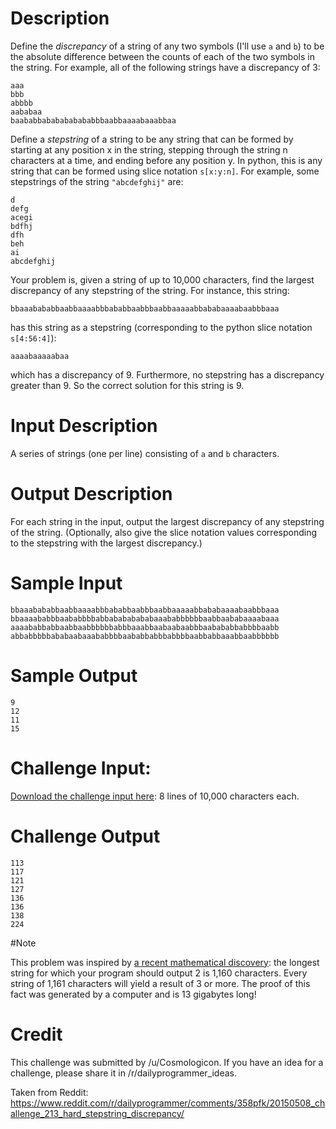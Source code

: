 # Description

Define the _discrepancy_ of a string of any two symbols (I'll use `a` and `b`) to be the absolute difference between the counts of each of the two symbols in the string. For example, all of the following strings have a discrepancy of 3: 

    aaa 
    bbb 
    abbbb 
    aababaa 
    baababbababababababbbaabbaaaabaaabbaa 

Define a _stepstring_ of a string to be any string that can be formed by starting at any position x in the string, stepping through the string n characters at a time, and ending before any position y. In python, this is any string that can be formed using slice notation `s[x:y:n]`. For example, some stepstrings of the string `"abcdefghij"` are: 

    d
    defg
    acegi
    bdfhj
    dfh
    beh
    ai
    abcdefghij

Your problem is, given a string of up to 10,000 characters, find the largest discrepancy of any stepstring of the string. For instance, this string:

    bbaaabababbaabbaaaabbbababbaabbbaabbaaaaabbababaaaabaabbbaaa 

has this string as a stepstring (corresponding to the python slice notation `s[4:56:4]`): 

    aaaabaaaaabaa 

which has a discrepancy of 9. Furthermore, no stepstring has a discrepancy greater than 9. So the correct solution for this string is 9. 

# Input Description

A series of strings (one per line) consisting of `a` and `b` characters. 

# Output Description

For each string in the input, output the largest discrepancy of any stepstring of the string. (Optionally, also give the slice notation values corresponding to the stepstring with the largest discrepancy.) 

# Sample Input

    bbaaabababbaabbaaaabbbababbaabbbaabbaaaaabbababaaaabaabbbaaa
    bbaaaababbbaababbbbabbabababababaaababbbbbbaabbaababaaaabaaa
    aaaababbabbaabbaabbbbbbabbbaaabbaabaabaabbbaabababbabbbbaabb
    abbabbbbbababaabaaababbbbaababbabbbabbbbaabbabbaaabbaabbbbbb

# Sample Output

    9
    12
    11
    15

# Challenge Input:

[Download the challenge input here](http://pastebin.com/raw.php?i=Xt3BV8nK): 8 lines of 10,000 characters each. 

# Challenge Output 

    113
    117
    121
    127
    136
    136
    138
    224

#Note

This problem was inspired by [a recent mathematical discovery](http://www.newscientist.com/article/dn25068-wikipediasize-maths-proof-too-big-for-humans-to-check.html#.Uwa72lK9jAR): the longest string for which your program should output 2 is 1,160 characters. Every string of 1,161 characters will yield a result of 3 or more. The proof of this fact was generated by a computer and is 13 gigabytes long!

# Credit

This challenge was submitted by /u/Cosmologicon. If you have an idea for a challenge, please share it in /r/dailyprogrammer_ideas. 

Taken from Reddit: https://www.reddit.com/r/dailyprogrammer/comments/358pfk/20150508_challenge_213_hard_stepstring_discrepancy/